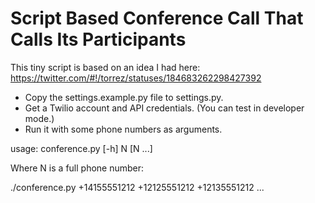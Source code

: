 # Script Based Conference Call That Calls Its Participants

This tiny script is based on an idea I had here:
https://twitter.com/#!/torrez/statuses/184683262298427392

* Copy the settings.example.py file to settings.py.
* Get a Twilio account and API credentials. (You can test in developer mode.)
* Run it with some phone numbers as arguments.

usage: conference.py [-h] N [N ...]

Where N is a full phone number:

./conference.py +14155551212 +12125551212 +12135551212 ...